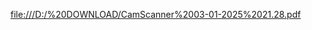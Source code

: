 [file:///D:/%20DOWNLOAD/CamScanner%2003-01-2025%2021.28.pdf](https://drive.google.com/drive/u/0/home)
